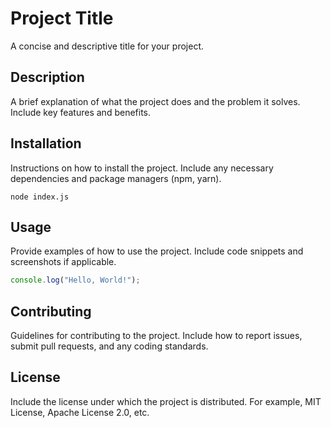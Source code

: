 # Project Title

A concise and descriptive title for your project.

## Description

A brief explanation of what the project does and the problem it solves. Include key features and benefits.

## Installation

Instructions on how to install the project. Include any necessary dependencies and package managers (npm, yarn).

```shell
node index.js
```

## Usage

Provide examples of how to use the project. Include code snippets and screenshots if applicable.

```javascript
console.log("Hello, World!");
```

## Contributing

Guidelines for contributing to the project. Include how to report issues, submit pull requests, and any coding standards.

## License

Include the license under which the project is distributed. For example, MIT License, Apache License 2.0, etc.
